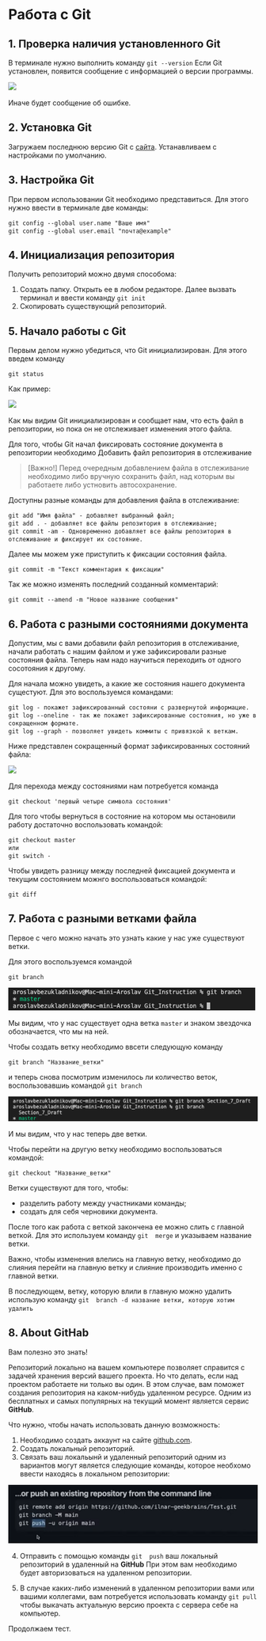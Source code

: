 # Работа с Git
## 1. Проверка наличия установленного Git
В терминале нужно выполнить команду `git --version`
Если Git установлен, появится сообщение с информацией о версии программы. 

![](./git_version.png)

Иначе будет сообщение об ошибке. 

## 2. Установка Git
Загружаем последнюю версию Git с [сайта](https://git-scm.com/downloads).
Устанавливаем с настройками по умолчанию. 
## 3. Настройка Git
При первом использовании Git необходимо представиться. Для этого нужно ввести в терминале две команды:
```
git config --global user.name "Ваше имя"
git config --global user.email "почта@example"
```

## 4. Инициализация репозитория
Получить репозиторий можно двумя способома:

1. Создать папку. Открыть ее в любом редакторе. Далее вызвать терминал и ввести команду `git init`
2. Скопировать существующий репозиторий. 


## 5. Начало работы с Git

Первым делом нужно убедиться, что Git инициализирован. Для этого введем команду 

```
git status
```
Как пример:

![](./git_untracked.png)

Как мы видим Git инициализирован и сообщает нам, что есть файл в репозитории, но пока он не отслеживает изменения этого файла. 

Для того, чтобы Git начал фиксировать состояние документа в репозитории необходимо Добавить файл репозитория в отслеживание

> [Важно!]
> Перед очередным добавлением файла в отслеживание необходимо либо вручную сохранить файл, над которым вы работаете либо устновить автосохранение.

Доступны разные команды для добавления файла в отслеживание:
```
git add "Имя файла" - добавляет выбранный файл;
git add . - добавляет все файлы репозитория в отслеживание;
git commit -am - Одновременно добавляет все файлы репозитория в отслеживание и фиксирует их состояние.

```

Далее мы можем уже приступить к фиксации состояния файла. 
```
git commit -m "Текст комментария к фиксации"
```
Так же можно изменять последний созданный комментарий:
```
git commit --amend -m "Новое название сообщения"
```

## 6. Работа с разными состояниями документа

Допустим, мы с вами добавили файл репозитория в отслеживание, начали работать с нашим файлом и уже зафиксировали разные состояния файла. Теперь нам надо научиться переходить от одного сосотояния к другому. 

Для начала можно увидеть, а какие же состояния нашего документа сущестуют. Для это воспользуемся командами:
```
git log - покажет зафиксированный состояни с развернутой информацие. 
git log --oneline - так же покажет зафиксированные состояния, но уже в сокращенном формате. 
git log --graph - позволяет увидеть коммиты с привязкой к веткам.
```

Ниже представлен сокращенный формат зафиксированных состояний файла: 

![](./git_log.png)

Для перехода между состояниями нам потребуется команда 

```
git checkout 'первый четыре символа состояния'  
```
Для того чтобы вернуться в состояние на котором мы остановили работу достаточно воспользовать командой:
```
git checkout master
или
git switch - 
```

Чтобы увидеть разницу между последней фиксацией документа и текущим состоянием можнго воспользоваться командой:
```
git diff 
```


## 7. Работа с разными ветками файла

Первое с чего можно начать  это узнать какие у нас уже существуют ветки. 

Для этого воспользуемся командой 
```
git branch
 ```

![git_branch](./images/git_branch_1.png)

Мы видим, что у нас существует одна ветка `master` и знаком звездочка обозначается, 
что мы на ней. 

Чтобы создать ветку необходимо ввсети следующую команду 
```
git branch "Название_ветки"
 ```

 и теперь снова посмотрим изменилось ли количество веток, воспользовавшиь командой 
 `git branch`

 ![git_branch](./images/git_branch_2.png)


И мы видим, что у нас теперь две ветки.

Чтобы перейти на другую ветку необходимо воспользоваться командой:
```
git checkout "Название_ветки"
 ```

 Ветки существуют для того, чтобы:
 * разделить работу между участниками команды;
 * создать для себя черновики документа.

 После того как работа с веткой закончена ее можно слить с главной веткой. Для это используем команду `git  merge` и указываем название ветки. 

 Важно, чтобы изменения влелись на главную ветку, необходимо до слияния перейти на главную ветку и слияние производить именно с главной ветки. 

 В последующем, ветку, которую влили в главную можно удалить использую команду `git  branch -d название ветки, которую хотим удалить` 

## 8. About GitHab

Вам полезно это знать!

Репозиторий локально на вашем компьютере позволяет справится с задачей хранения версий вашего проекта. Но что делать, если над проектом работаете ни только вы один. В этом случае, вам поможет создания репозитория на каком-нибудь удаленном ресурсе. Одним из бесплатных и самых популярных на текущий момент является сервис **GitHub**.

Что нужно, чтобы начать использовать данную возможность:

1. Необходимо создать аккаунт на сайте  [github.com](https://github.com).
2. Создать локальный репозиторий. 
3. Связать ваш локальынй и удаленный репозиторий одним из вариантов могут является следующие команды, которое необхомо ввести находясь в локальном репозитории:

![Инструкция соединения](./images/git_github.png)

4. Отправить с помощью команды `git  push` ваш локальный репозиторий в удаленный на **GitHub** При этом вам необходимо будет авторизоваться на удаленном репозитории. 

5. В случае каких-либо изменений в удаленном репозитории вами или вашими коллегами, вам потребуется использовать команду `git pull` чтобы выкачать актуальную версию проекта с сервера себе на компьютер. 


Продолжаем тест. 

